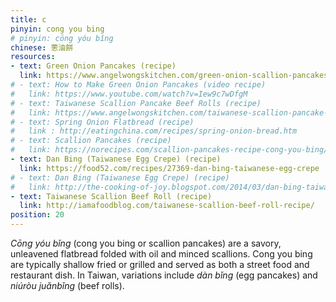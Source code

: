 ```yaml
---
title: c
pinyin: cong you bing
# pinyin: cōng yóu bǐng
chinese: 蔥油餅
resources: 
- text: Green Onion Pancakes (recipe)
  link: https://www.angelwongskitchen.com/green-onion-scallion-pancakes--340852783339173-c333ng-yoacuteub464ng.html
# - text: How to Make Green Onion Pancakes (video recipe)
#   link: https://www.youtube.com/watch?v=Iew9c7wDfgM
# - text: Taiwanese Scallion Pancake Beef Rolls (recipe)
#   link: https://www.angelwongskitchen.com/taiwanese-scallion-pancake-beef-rolls.html
# - text: Spring Onion Flatbread (recipe)
#   link : http://eatingchina.com/recipes/spring-onion-bread.htm
# - text: Scallion Pancakes (recipe)
#   link: https://norecipes.com/scallion-pancakes-recipe-cong-you-bing/
- text: Dan Bing (Taiwanese Egg Crepe) (recipe)
  link: https://food52.com/recipes/27369-dan-bing-taiwanese-egg-crepe
# - text: Dan Bing (Taiwanese Egg Crepe) (recipe)
#   link: http://the-cooking-of-joy.blogspot.com/2014/03/dan-bing-taiwanese-egg-crepe.html
- text: Taiwanese Scallion Beef Roll (recipe)
  link: http://iamafoodblog.com/taiwanese-scallion-beef-roll-recipe/
position: 20
---
```


*Cōng yóu bǐng* (cong you bing or scallion pancakes) are a savory, unleavened flatbread folded with oil and minced scallions. Cong you bing are typically shallow fried or grilled and served as both a street food and restaurant dish. In Taiwan, variations include *dàn bǐng* (egg pancakes) and *niúròu juǎnbǐng* (beef rolls).
